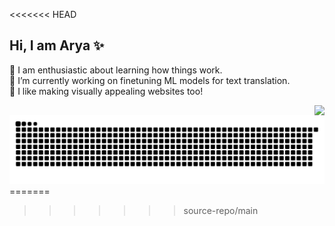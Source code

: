 <<<<<<< HEAD
## Hi, I am Arya ✨

 🧠 I am enthusiastic about learning how things work.  
 🌱 I’m currently working on finetuning ML models for text translation.  
 🎨 I like making visually appealing websites too!  

<img align="right" src="https://github-readme-stats.vercel.app/api/top-langs/?username=kirbynuggets&theme=codeSTACKr&hide_border=false&include_all_commits=true&count_private=true&layout=compact"/>

<img src="https://raw.githubusercontent.com/kirbynuggets/kirbynuggets/output/snake.svg" alt="Snake animation" />
=======

>>>>>>> source-repo/main
